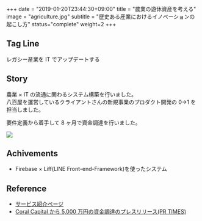 +++
date = "2019-01-20T23:44:30+09:00"
title = "農業の遊休資産を考える"
image = "agriculture.jpg"
subtitle = "歴史ある産業におけるイノベーションの起こし方"
status="complete"
weight=2
+++

## Tag Line

レガシー産業を IT でアップデートする

## Story


農業 × IT の流通に関わるシステム構築を行いました。  
八百屋を運営しているクライアントさんの新規事業のプロダクト開発の 0→1 を担当しました。

要件定義から着手して 8 ヶ月で資金調達を行いました。

![](/img/zatta/souko.jpeg)

## Achivements

-   Firebase × Liff(LINE Front-end-Framework)を使ったシステム

## Reference

-   [サービス紹介ページ](https://bando.in/)
-   [Coral Capital から 5,000 万円の資金調達のプレスリリース(PR TIMES)](https://prtimes.jp/main/html/rd/p/000000002.000028751.html)
